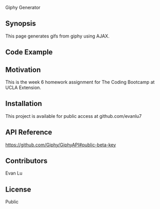 Giphy Generator

## Synopsis

This page generates gifs from giphy using AJAX.

## Code Example


## Motivation

This is the week 6 homework assignment for The Coding Bootcamp at UCLA Extension.

## Installation

This project is available for public access at github.com/evanlu7

## API Reference

https://github.com/Giphy/GiphyAPI#public-beta-key


## Contributors

Evan Lu

## License

Public

